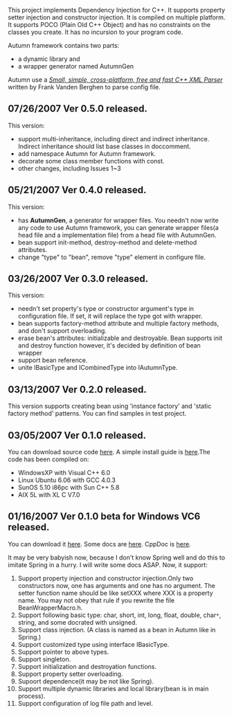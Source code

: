 This project implements Dependency Injection for C++. It supports property setter injection and constructor injection. It is compiled on multiple platform. It supports POCO (Plain Old C++ Object) and has no constraints on the classes you create. It has no incursion to your program code.

Autumn framework contains two parts:
  * a dynamic library and
  * a wrapper generator named AutumnGen

Autumn use a _[Small, simple, cross-platform, free and fast C++ XML Parser](http://www.applied-mathematics.net/)_ written by Frank Vanden Berghen to parse config file.

## 07/26/2007 Ver 0.5.0 released. ##
This version:
  * support multi-inheritance, including direct and indirect inheritance. Indirect inheritance should list base classes in doccomment.
  * add namespace Autumn for Autumn framework.
  * decorate some class member functions with const.
  * other changes, including Issues 1~3

## 05/21/2007 Ver 0.4.0 released. ##
This version:
  * has **AutumnGen**, a generator for wrapper files. You needn't now write any code to use Autumn framework, you can generate wrapper files(a head file and a implementation file) from a head file with AutumnGen.
  * bean support init-method, destroy-method and delete-method attributes.
  * change "type" to "bean", remove "type" element in configure file.

## 03/26/2007 Ver 0.3.0 released. ##
This version:
  * needn't set property's type or constructor argument's type in configuration file. If set, it will replace the type got with wrapper.
  * bean supports factory-method attribute and multiple factory methods, and don't support overloading.
  * erase bean's attributes: initializable and destroyable. Bean supports init and destroy function however, it's decided by definition of bean wrapper
  * support bean reference.
  * unite IBasicType and ICombinedType into IAutumnType.

## 03/13/2007 Ver 0.2.0 released. ##
This version supports creating bean using 'instance factory' and 'static factory method' patterns. You can find samples in test project.


## 03/05/2007 Ver 0.1.0 released. ##
You can download source code [here](http://code.google.com/p/autumnframework/downloads/list). A simple install guide is [here](InstallGuide.md).The code has been compiled on:
  * WindowsXP with Visual C++ 6.0
  * Linux Ubuntu 6.06 with GCC 4.0.3
  * SunOS 5.10 i86pc with Sun C++ 5.8
  * AIX 5L with XL C V7.0


## 01/16/2007 Ver 0.1.0 beta for Windows VC6 released. ##
You can download it [here](http://code.google.com/p/autumnframework/downloads/list). Some docs are [here](AutumnManual.md). CppDoc is [here](http://autumnframework.googlecode.com/svn/trunk/doc/CppDoc/index.htm).

It may be very babyish now, because I don't know Spring well and do this to imitate Spring in a hurry. I will write some docs ASAP. Now, it support:
  1. Support property injection and constructor injection.Only two constructors now, one has arguments and one has no argument. The setter function name should be like setXXX where XXX is a property name. You may not obey that rule if you rewrite the file BeanWrapperMacro.h.
  1. Support following basic type: char, short, int, long, float, double, char`*`, string, and some docrated with unsigned.
  1. Support class injection. (A class is named as a bean in Autumn like in Spring.)
  1. Support customized type using interface IBasicType.
  1. Support pointer to above types.
  1. Support singleton.
  1. Support initialization and destroyation functions.
  1. Support property setter overloading.
  1. Supoort dependence(it may be not like Spring).
  1. Support multiple dynamic libraries and local library(bean is in main process).
  1. Support configuration of log file path and level.